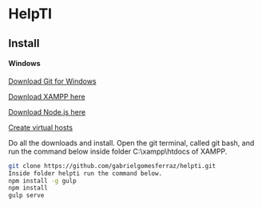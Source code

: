 # HelpTI


## Install

#### Windows
[Download Git for Windows](https://git-scm.com/download/win)

[Download XAMPP here](https://www.apachefriends.org/pt_br/index.html)

[Download Node.js here](https://nodejs.org/dist/v6.11.3/node-v6.11.3-x86.msi)

[Create virtual hosts](https://www.youtube.com/watch?v=Tn99kDhGGgc)

Do all the downloads and install.
Open the git terminal, called git bash, and run the command below inside folder C:\xampp\htdocs of XAMPP. 
```sh
git clone https://github.com/gabrielgomesferraz/helpti.git
Inside folder helpti run the command below.
npm install -g gulp
npm install
gulp serve
```
